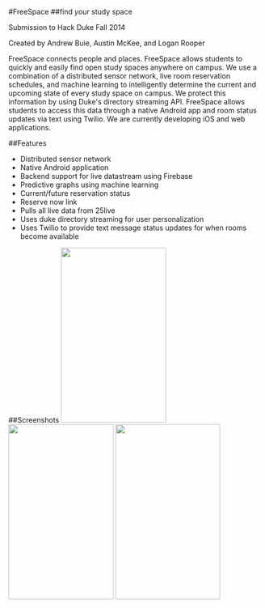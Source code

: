 #FreeSpace
##find *your* study space

Submission to Hack Duke Fall 2014

Created by Andrew Buie, Austin McKee, and Logan Rooper


FreeSpace connects people and places. FreeSpace allows students to quickly 
and easily find open study spaces anywhere on campus. We use a combination 
of a distributed sensor network, live room reservation schedules, 
and machine learning to intelligently determine the current and upcoming state 
of every study space on campus. We protect this information by using Duke's 
directory streaming API. FreeSpace allows students to access this data through a 
native Android app and room status updates via text using Twilio. We are 
currently developing iOS and web applications.



##Features
- Distributed sensor network
- Native Android application
- Backend support for live datastream using Firebase
- Predictive graphs using machine learning
- Current/future reservation status
- Reserve now link
- Pulls all live data from 25live
- Uses duke directory streaming for user personalization
- Uses Twilio to provide text message status updates for when rooms become available

##Screenshots
<img src="https://i.imgur.com/iCW9awn.png" width="207.567" height="345.95">
<img src="https://i.imgur.com/pkA5ZMS.png)" width="207.567" height="345.95">
<img src="https://i.imgur.com/T1uxq3f.png" width="207.567" height="345.95">